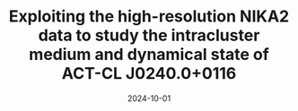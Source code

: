 ---
title: "Exploiting the high-resolution NIKA2 data to study the intracluster medium and dynamical state of ACT-CL J0240.0+0116"
collection: "publications"
category: "co_papers"
permalink: /publications/2024arXiv241011668P
link: https://ui.adsabs.harvard.edu/abs/2024arXiv241011668P/abstract
date: 2024-10-01
venue: "arXiv e-prints"
citation: "Paliwal, A., De Petris, M., Ferragamo, A., et al. (2024), arXiv e-prints, arXiv:2410.11668."
---
